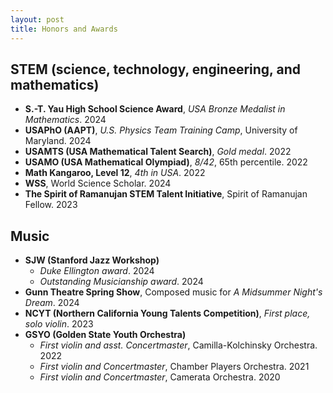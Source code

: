 ```yaml
---
layout: post
title: Honors and Awards
---
```


## STEM (science, technology, engineering, and mathematics)

- **S.-T. Yau High School Science Award**, *USA Bronze Medalist in Mathematics*. 2024
- **USAPhO (AAPT)**, *U.S. Physics Team Training Camp*, University of Maryland. 2024
- **USAMTS (USA Mathematical Talent Search)**, *Gold medal*. 2022
- **USAMO (USA Mathematical Olympiad)**, *8/42*, 65th percentile. 2022
- **Math Kangaroo, Level 12**, *4th in USA*. 2022
- **WSS**, World Science Scholar. 2024
- **The Spirit of Ramanujan STEM Talent Initiative**, Spirit of Ramanujan Fellow. 2023

## Music

- **SJW (Stanford Jazz Workshop)**
  - *Duke Ellington award*. 2024
  - *Outstanding Musicianship award*. 2024
- **Gunn Theatre Spring Show**, Composed music for *A Midsummer Night's Dream*. 2024
- **NCYT (Northern California Young Talents Competition)**, *First place, solo violin*. 2023
- **GSYO (Golden State Youth Orchestra)**
  - *First violin and asst. Concertmaster*, Camilla-Kolchinsky Orchestra. 2022
  - *First violin and Concertmaster*, Chamber Players Orchestra. 2021
  - *First violin and Concertmaster*, Camerata Orchestra. 2020
